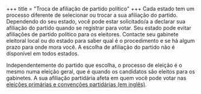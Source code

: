 +++
title = "Troca de afiliação de partido político"
+++
Cada estado tem um processo diferente de selecionar ou trocar a sua afiliação do partido. Dependendo do seu estado, você pode estar solicitado/a a declarar sua afiliação do partido quando se registrar para votar. Seu estado pode evitar afiliações de partido político para os eleitores. Contacte seu gabinete eleitoral local ou do estado para saber qual é o procedimento e se há algum prazo para  onde mora você. A escolha de afiliação do partido não é disponível em todos estados.

Independentemente do partido que escolha, o processo de eleição é o mesmo numa eleição geral, que é quando os candidatos são eleitos para os gabinetes. A sua afiliação partidária afeta em quem você pode votar nas [eleições primárias e convenções partidárias (em inglês)](https://www.usa.gov/election#item-37162).
